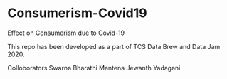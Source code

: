 # Consumerism-Covid19
Effect on Consumerism due to Covid-19

This repo has been developed as a part of TCS Data Brew and Data Jam 2020.


Colloborators
Swarna Bharathi Mantena
Jewanth Yadagani